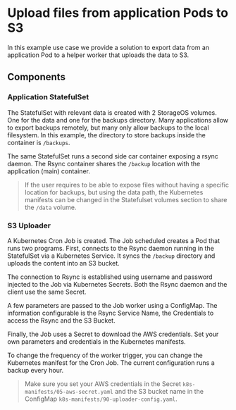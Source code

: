 # Upload files from application Pods to S3

In this example use case we provide a solution to export data from an
application Pod to a helper worker that uploads the data to S3.

## Components

### Application StatefulSet

The StatefulSet with relevant data is created with 2 StorageOS volumes. One
for the data and one for the backups directory. Many applications
allow to export backups remotely, but many only allow backups to the local
filesystem. In this example, the directory to store backups inside the
container is `/backups`.

The same StatefulSet runs a second side car container exposing a rsync daemon.
The Rsync container shares the `/backup` location with the application (main)
container.

> If the user requires to be able to expose files without having a
> specific location for backups, but using the data path, the Kubernetes manifests
> can be changed in the Statefulset volumes section to share the `/data`
> volume.

### S3 Uploader

A Kubernetes Cron Job is created. The Job scheduled creates a Pod that runs two
programs. First, connects to the Rsync daemon running in the StatefulSet via a
Kubernetes Service. It syncs the `/backup` directory and uploads the content
into an S3 bucket.

The connection to Rsync is established using username and password injected to
the Job via Kubernetes Secrets. Both the Rsync daemon and the client use the
same Secret.

A few parameters are passed to the Job worker using a ConfigMap. The
information configurable is the Rsync Service Name, the Credentials to access
the Rsync and the S3 Bucket.

Finally, the Job uses a Secret to download the AWS credentials. Set your own
parameters and credentials in the Kubernetes manifests.

To change the frequency of the worker trigger, you can change the Kubernetes
manifest for the Cron Job. The current configuration runs a backup every hour.

> Make sure you set your AWS credentials in the Secret
> `k8s-manifests/05-aws-secret.yaml` and the S3 bucket name in the ConfigMap
> `k8s-manifests/90-uploader-config.yaml`.

